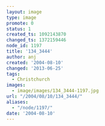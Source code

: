 ```yaml
---
layout: image
type: image
promote: 0
status: 1
created_ts: 1092143870
changed_ts: 1372159446
node_id: 1197
title: '134_3444'
author: anj
created: '2004-08-10'
changed: '2013-06-25'
tags:
  - Christchurch
images:
  - image/images/134_3444-1197.jpg
url: "/2004/08/10/134_3444/"
aliases:
  - "/node/1197/"
date: '2004-08-10'
---
```


